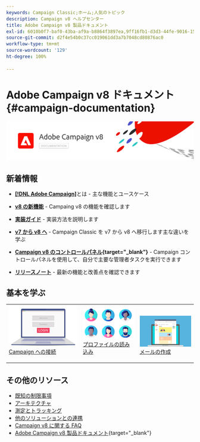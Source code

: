 ```yaml
---
keywords: Campaign Classic;ホーム;人気のトピック
description: Campaign v8 ヘルプセンター
title: Adobe Campaign v8 製品ドキュメント
exl-id: 6010b0f7-baf0-43ba-af9a-b8864f3897ea,9ff16fb1-d3d3-44fe-9016-15abffdbc74e
source-git-commit: d2f4e54b0c37cc019061dd3a7b7048cd80876ac0
workflow-type: tm+mt
source-wordcount: '129'
ht-degree: 100%

---
```


# Adobe Campaign v8 ドキュメント {#campaign-documentation}

![](assets/banner-documentationv8.png)

## 新着情報

* **[ [!DNL Adobe Campaign]](start/get-started.md)**&#x200B;とは - 主な機能とユースケース

* **[v8 の新機能](start/whats-new.md)** - Campaing v8 の機能を確認します

* **[実装ガイド](start/implement.md)** - 実装方法を説明します

* **[v7 から v8 へ](start/capability-matrix.md)** - Campaign Classic を v7 から v8 へ移行します主な違いを学ぶ

* **[Campaign v8 のコントロールパネル](https://experienceleague.adobe.com/docs/control-panel/using/discover-control-panel/key-features.html?lang=ja){target=&quot;_blank&quot;}** - Campaign コントロールパネルを使用して、自分で主要な管理者タスクを実行できます

* **[リリースノート](start/release-notes.md)** - 最新の機能と改善点を確認できます


## 基本を学ぶ

<table>
<tr>
  <td valign="bottom">
    <a href="start/connect.md">
      <img alt="接続" src="start/assets/do-not-localize/login.jpeg"/>
    </a>
    <div>
    <a href="start/connect.md">Campaign への接続</a>
    </div>
    <br>
  </td>

<td valign="bottom">
      <a href="start/import.md">
       <img alt="読み込み" src="start/assets/do-not-localize/profiles.jpeg" />
       </a>
    <div><a href="start/import.md">プロファイルの読み込み</a>
    </div>
    <br>
  </td>
  <td valign="bottom">
    <a href="start/create-message.md">
      <img alt="メール" src="start/assets/do-not-localize/email-design.jpeg" />
    </a>
    <div>
    <a href="start/create-message.md">メールの作成</a>
    </div>
    <br>
  </td>
</tr>
</table>

## その他のリソース

* [既知の制限事項](start/known-limitations.md)
* [アーキテクチャ](dev/architecture.md)
* [測定とトラッキング](start/reporting.md)
* [他のソリューションとの連携](connect/integration.md)
* [Campaign v8 に関する FAQ](start/campaign-faq.md)
* [Adobe Campaign v8 製品ドキュメント](https://helpx.adobe.com/jp/legal/product-descriptions/adobe-campaign-managed-cloud-services.html){target=&quot;_blank&quot;}
